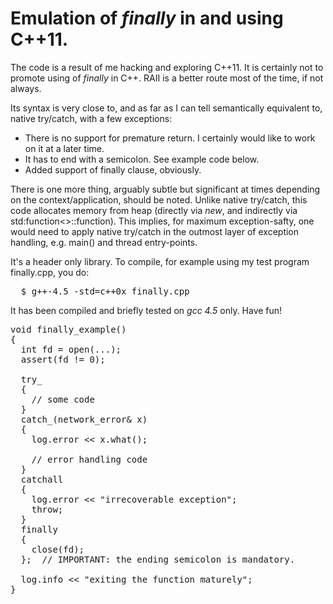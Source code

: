 Emulation of *finally* in and using C++11.
================================

The code is a result of me hacking and exploring C++11. It is certainly not to promote using of *finally* in C++. RAII is a better route most of the time, if not always.

Its syntax is very close to, and as far as I can tell semantically equivalent to, native try/catch, with a few exceptions:

* There is no support for premature return. I certainly would like to work on it at a later time.
* It has to end with a semicolon. See example code below.
* Added support of finally clause, obviously.

There is one more thing, arguably subtle but significant at times depending on the context/application, should be noted. Unlike native try/catch, this code allocates memory from heap (directly via *new*, and indirectly via std:function<>::function). This implies, for maximum exception-safty, one would need to apply native try/catch in the outmost layer of exception handling, e.g. main() and thread entry-points.

It's a header only library. To compile, for example using my test program finally.cpp, you do:
<pre>
  $ g++-4.5 -std=c++0x finally.cpp
</pre>

It has been compiled and briefly tested on *gcc 4.5* only. Have fun!

<pre>
void finally_example()
{
  int fd = open(...);
  assert(fd != 0);

  try_
  {
    // some code
  }
  catch_(network_error& x)
  {
    log.error &lt;&lt; x.what();

    // error handling code
  }
  catchall
  {
    log.error &lt;&lt; "irrecoverable exception";
    throw;
  }
  finally
  {
    close(fd);
  };  // IMPORTANT: the ending semicolon is mandatory.
  
  log.info &lt;&lt; "exiting the function maturely";
}
</pre>